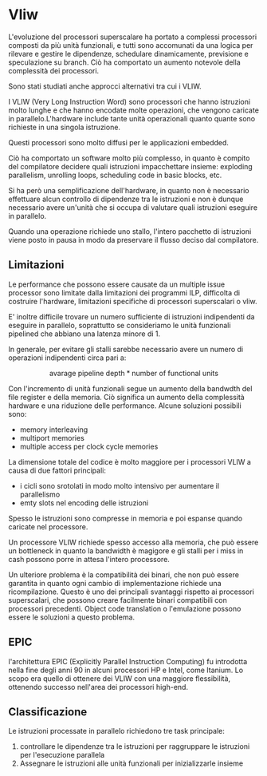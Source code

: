 # Vliw

L'evoluzione del processori superscalare ha portato a complessi processori composti da più unità funzionali, e tutti sono accomunati da una logica per rilevare e gestire le dipendenze, schedulare dinamicamente, previsione e speculazione su branch. Ciò ha comportato un aumento notevole della complessità dei processori.

Sono stati studiati anche approcci alternativi tra cui i VLIW.

I VLIW (Very Long Instruction Word) sono processori che hanno istruzioni molto lunghe e che hanno encodate molte operazioni, che vengono caricate in parallelo.L'hardware include tante unità operazionali quanto quante sono richieste in una singola istruzione.

Questi processori sono molto diffusi per le  applicazioni embedded.

Ciò ha comportato un software molto più complesso, in quanto è compito del compilatore decidere quali istruzioni impacchettare insieme: exploding parallelism, unrolling loops, scheduling code in basic blocks, etc.

Si ha però una semplificazione dell'hardware, in quanto non è necessario effettuare alcun controllo di dipendenze tra le istruzioni e non è dunque necessario avere un'unità che si occupa di valutare quali istruzioni eseguire in parallelo.

Quando una operazione richiede uno stallo, l'intero pacchetto di istruzioni viene posto in pausa in modo da preservare il flusso deciso dal compilatore.

## Limitazioni

Le performance che possono essere causate da un multiple issue processor sono limitate dalla limitazioni dei programmi ILP, difficolta di costruire l'hardware, limitazioni specifiche di processori superscalari o vliw.

E' inoltre difficile trovare un numero sufficiente di istruzioni indipendenti da eseguire in parallelo, soprattutto se consideriamo le unità funzionali pipelined che abbiano una latenza minore di 1.

In generale, per evitare gli stalli sarebbe necessario avere un numero di operazioni indipendenti circa pari a:

$$ \text{avarage pipeline depth} * \text{number of functional units} $$

Con l'incremento di unità funzionali segue un aumento della bandwdth del file register e della memoria. Ciò significa un aumento della complessità hardware e una riduzione delle performance. Alcune soluzioni possibili sono:

- memory interleaving
- multiport memories
- multiple access per clock cycle memories

La dimensione totale del codice è molto maggiore per i processori VLIW a causa di due fattori principali:

- i cicli sono srotolati in modo molto intensivo per aumentare il parallelismo
- emty slots nel encoding delle istruzioni

Spesso le istruzioni sono compresse in memoria e poi espanse quando caricate nel processore.

Un processore VLIW richiede spesso accesso alla memoria, che può essere un bottleneck in quanto la bandwidth è magigore e gli stalli per i miss in cash possono porre in attesa l'intero processore.

Un ulteriore problema è la compatibilità dei binari, che non può essere garantita in quanto ogni cambio di implementazione richiede una ricompilazione. Questo è uno dei principali svantaggi rispetto ai processori superscalari, che possono creare facilmente binari compatibili con processori precedenti. Object code translation o l'emulazione possono essere le soluzioni a questo problema.

## EPIC

l'architettura EPIC (Explicitly Parallel Instruction Computing) fu introdotta nella fine degli anni 90 in alcuni processori HP e Intel, come Itanium. Lo scopo era quello di ottenere dei VLIW con una maggiore flessibilità, ottenendo successo nell'area dei processori high-end.

## Classificazione

Le istruzioni processate in parallelo richiedono tre task principale:

1. controllare le dipendenze tra le istruzioni per raggruppare le istruzioni per l'esecuzione parallela
2. Assegnare le istruzioni alle unità funzionali per inizializzarle insieme